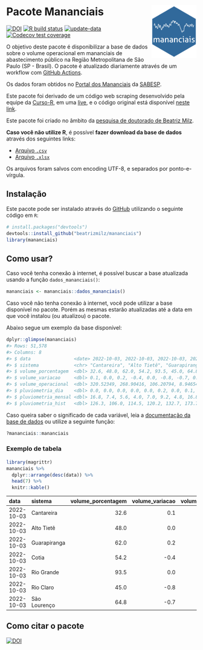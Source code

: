
<!-- README.md is generated from README.Rmd. Please edit that file -->

# Pacote Mananciais <img src="man/figures/hexlogo.png" align="right" width = "120px"/>

<!-- badges: start -->

[![DOI](https://zenodo.org/badge/DOI/10.5281/zenodo.4733056.svg)](https://doi.org/10.5281/zenodo.4733056)
[![R build
status](https://github.com/beatrizmilz/mananciais/workflows/R-CMD-check/badge.svg)](https://github.com/beatrizmilz/mananciais/actions)
[![update-data](https://github.com/beatrizmilz/mananciais/actions/workflows/2-update_data.yaml/badge.svg)](https://github.com/beatrizmilz/mananciais/actions/workflows/2-update_data.yaml)
[![Codecov test
coverage](https://codecov.io/gh/beatrizmilz/mananciais/branch/master/graph/badge.svg)](https://codecov.io/gh/beatrizmilz/mananciais?branch=master)
<!-- badges: end -->

O objetivo deste pacote é disponibilizar a base de dados sobre o volume
operacional em mananciais de abastecimento público na Região
Metropolitana de São Paulo (SP - Brasil). O pacote é atualizado
diariamente através de um workflow com [GitHub
Actions](https://github.com/beatrizmilz/mananciais/actions).

Os dados foram obtidos no [Portal dos
Mananciais](http://mananciais.sabesp.com.br/Situacao) da
[SABESP](http://site.sabesp.com.br/site/Default.aspx).

Este pacote foi derivado de um código web scraping desenvolvido pela
equipe da [Curso-R](https://www.curso-r.com/), em uma
[live](https://youtu.be/jvZIxrMmOcQ), e o código original está
disponível [neste
link](https://github.com/curso-r/lives/blob/master/drafts/20200730_scraper_sabesp.R).

Este pacote foi criado no âmbito da [pesquisa de doutorado de Beatriz
Milz](https://beatrizmilz.github.io/tese/).

**Caso você não utilize R**, é possível **fazer download da base de
dados** através dos seguintes links:

-   [Arquivo
    `.csv`](https://github.com/beatrizmilz/mananciais/raw/master/inst/extdata/mananciais.csv)
-   [Arquivo
    `.xlsx`](https://github.com/beatrizmilz/mananciais/blob/master/inst/extdata/mananciais.xlsx?raw=true)

Os arquivos foram salvos com encoding UTF-8, e separados por
ponto-e-vírgula.

## Instalação

Este pacote pode ser instalado através do [GitHub](https://github.com/)
utilizando o seguinte código em `R`:

``` r
# install.packages("devtools")
devtools::install_github("beatrizmilz/mananciais")
library(mananciais)
```

## Como usar?

Caso você tenha conexão à internet, é possível buscar a base atualizada
usando a função `dados_mananciais()`:

``` r
mananciais <- mananciais::dados_mananciais() 
```

Caso você não tenha conexão à internet, você pode utilizar a base
disponível no pacote. Porém as mesmas estarão atualizadas até a data em
que você instalou (ou atualizou) o pacote.

Abaixo segue um exemplo da base disponível:

``` r
dplyr::glimpse(mananciais)
#> Rows: 51,578
#> Columns: 8
#> $ data                <date> 2022-10-03, 2022-10-03, 2022-10-03, 2022-10-03, 2…
#> $ sistema             <chr> "Cantareira", "Alto Tietê", "Guarapiranga", "Cotia…
#> $ volume_porcentagem  <dbl> 32.6, 48.0, 62.0, 54.2, 93.5, 45.0, 64.8, 32.5, 48…
#> $ volume_variacao     <dbl> 0.1, 0.0, 0.2, -0.4, 0.0, -0.8, -0.7, 0.1, 0.1, 0.…
#> $ volume_operacional  <dbl> 320.52349, 268.90416, 106.20794, 8.94654, 104.8917…
#> $ pluviometria_dia    <dbl> 0.0, 0.0, 0.0, 0.0, 0.0, 0.2, 0.0, 0.1, 1.3, 0.6, …
#> $ pluviometria_mensal <dbl> 16.8, 7.4, 5.6, 4.0, 7.0, 9.2, 4.8, 16.8, 7.4, 5.6…
#> $ pluviometria_hist   <dbl> 126.3, 106.0, 114.5, 120.2, 132.7, 173.7, 141.2, 1…
```

Caso queira saber o significado de cada variável, leia a [documentação
da base de
dados](https://beatrizmilz.github.io/mananciais/reference/mananciais.html)
ou utilize a seguinte função:

``` r
?mananciais::mananciais
```

### Exemplo de tabela

``` r
library(magrittr)
mananciais %>% 
  dplyr::arrange(desc(data)) %>% 
  head(7) %>%
  knitr::kable()
```

| data       | sistema      | volume_porcentagem | volume_variacao | volume_operacional | pluviometria_dia | pluviometria_mensal | pluviometria_hist |
|:-----------|:-------------|-------------------:|----------------:|-------------------:|-----------------:|--------------------:|------------------:|
| 2022-10-03 | Cantareira   |               32.6 |             0.1 |          320.52349 |              0.0 |                16.8 |             126.3 |
| 2022-10-03 | Alto Tietê   |               48.0 |             0.0 |          268.90416 |              0.0 |                 7.4 |             106.0 |
| 2022-10-03 | Guarapiranga |               62.0 |             0.2 |          106.20794 |              0.0 |                 5.6 |             114.5 |
| 2022-10-03 | Cotia        |               54.2 |            -0.4 |            8.94654 |              0.0 |                 4.0 |             120.2 |
| 2022-10-03 | Rio Grande   |               93.5 |             0.0 |          104.89173 |              0.0 |                 7.0 |             132.7 |
| 2022-10-03 | Rio Claro    |               45.0 |            -0.8 |            6.14515 |              0.2 |                 9.2 |             173.7 |
| 2022-10-03 | São Lourenço |               64.8 |            -0.7 |           57.54171 |              0.0 |                 4.8 |             141.2 |

## Como citar o pacote

[![DOI](https://zenodo.org/badge/DOI/10.5281/zenodo.4733056.svg)](https://doi.org/10.5281/zenodo.4733056)
